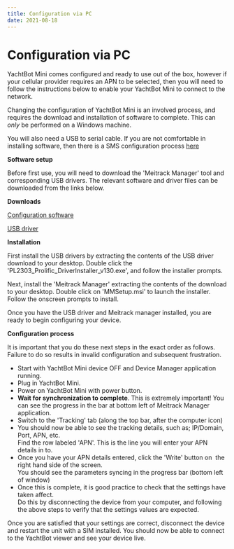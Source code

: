 ```yaml
---
title: Configuration via PC
date: 2021-08-18
---
```


# Configuration via PC

YachtBot Mini comes configured and ready to use out of the box, however if your cellular provider requires an APN to be selected, then you will need to follow the instructions below to enable your YachtBot Mini to connect to the network.

Changing the configuration of YachtBot Mini is an involved process, and requires the download and installation of software to complete. This can _only_ be performed on a Windows machine.

You will also need a USB to serial cable. If you are not comfortable in installing software, then there is a SMS configuration process [here](../../YachtBot%20Products/YachtBot%20Mini/APN%20Configuration.md)

**Software setup**

Before first use, you will need to download the 'Meitrack Manager' tool and corresponding USB drivers. The relevant software and driver files can be downloaded from the links below.

**Downloads**

[Configuration software](http://67.203.13.28:9090/play/Meitrack%2520Manager.rar)

[USB driver](http://www.meitrack.com/cd-download/Aided_Software/USB232_Driver.rar)

**Installation**

First install the USB drivers by extracting the contents of the USB driver download to your desktop. Double click the 'PL2303_Prolific_DriverInstaller_v130.exe', and follow the installer prompts.

Next, install the 'Meitrack Manager' extracting the contents of the download to your desktop. Double click on 'MMSetup.msi' to launch the installer. Follow the onscreen prompts to install.

Once you have the USB driver and Meitrack manager installed, you are ready to begin configuring your device.

**Configuration process**

It is important that you do these next steps in the exact order as follows. Failure to do so results in invalid configuration and subsequent frustration.

- Start with YachtBot Mini device OFF and Device Manager application running.
- Plug in YachtBot Mini.
- Power on YachtBot Mini with power button.
- **Wait for synchronization to complete**. This is extremely important! You can see the progress in the bar at bottom left of Meitrack Manager application.
- Switch to the 'Tracking' tab (along the top bar, after the computer icon)
- You should now be able to see the tracking details, such as; IP/Domain, Port, APN, etc.\
  Find the row labeled 'APN'. This is the line you will enter your APN details in to.
- Once you have your APN details entered, click the 'Write' button on  the right hand side of the screen.\
  You should see the parameters syncing in the progress bar (bottom left of window)
- Once this is complete, it is good practice to check that the settings have taken affect.\
  Do this by disconnecting the device from your computer, and following the above steps to verify that the settings values are expected.

Once you are satisfied that your settings are correct, disconnect the device and restart the unit with a SIM installed. You should now be able to connect to the YachtBot viewer and see your device live.

